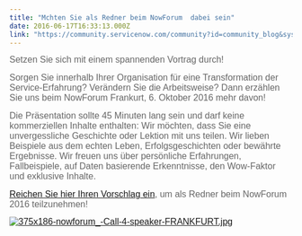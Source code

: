 ```yaml
---
title: "Mchten Sie als Redner beim NowForum  dabei sein"
date: 2016-06-17T16:33:13.000Z
link: "https://community.servicenow.com/community?id=community_blog&sys_id=f05d2629dbd0dbc01dcaf3231f961986"
---
```

<p style="font-size: 13px; font-family: arial, sans-serif; color: #666666;"><span style="font-weight: inherit; font-style: inherit; font-size: 12pt; font-family: inherit;">Setzen Sie sich mit einem spannenden Vortrag durch!</span></p><p></p><p style="font-size: 13px; font-family: arial, sans-serif; color: #666666;"><span style="font-weight: inherit; font-style: inherit; font-size: 12pt; font-family: inherit;">Sorgen Sie innerhalb Ihrer Organisation für eine Transformation der Service-Erfahrung? Verändern Sie die Arbeitsweise? Dann erzählen Sie uns beim NowForum Frankurt, 6. Oktober 2016 mehr davon!</span></p><p></p><p style="font-size: 13px; font-family: arial, sans-serif; color: #666666;"><span style="font-weight: inherit; font-style: inherit; font-size: 12pt; font-family: inherit;">Die Präsentation sollte 45 Minuten lang sein und darf keine kommerziellen Inhalte enthalten: Wir möchten, dass Sie eine unvergessliche Geschichte oder Lektion mit uns teilen. Wir lieben Beispiele aus dem echten Leben, Erfolgsgeschichten oder bewährte Ergebnisse. Wir freuen uns über persönliche Erfahrungen, Fallbeispiele, auf Daten basierende Erkenntnisse, den Wow-Faktor und exklusive Inhalte. </span></p><p></p><p style="font-size: 13px; font-family: arial, sans-serif; color: #666666;"><span style="font-weight: inherit; font-style: inherit; font-size: 12pt; font-family: inherit;"><a title="" _jive_internal="true" href="/community/nowforum/frankfurt/call-for-speakers/overview">Reichen Sie hier Ihren Vorschlag ein</a>, um als Redner beim NowForum 2016 teilzunehmen!</span></p><p style="font-size: 13px; font-family: arial, sans-serif; color: #666666;"></p><p style="font-size: 13px; font-family: arial, sans-serif; color: #666666;"><span style="font-weight: inherit; font-style: inherit; font-size: 12pt; font-family: inherit;"><a _jive_internal="true" href="/community/nowforum/frankfurt/call-for-speakers/overview"><img  alt="375x186-nowforum_-Call-4-speaker-FRANKFURT.jpg" class="image-1 jive-image" src="2d4ff331db185fc03eb27a9e0f96195d.iix" style="height: auto;"/></a></span></p>